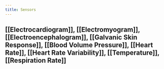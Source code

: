 ```yaml
---
title: Sensors
---
```


## [[Electrocardiogram]], [[Electromyogram]], [[Electroencephalogram]], [[Galvanic Skin Response]], [[Blood Volume Pressure]], [[Heart Rate]], [[Heart Rate Variability]], [[Temperature]], [[Respiration Rate]]